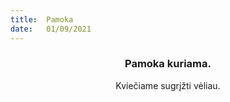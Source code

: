 ```yaml
---
title:  Pamoka
date:   01/09/2021
---
```


### <center>Pamoka kuriama.</center>
<center>Kviečiame sugrįžti vėliau.</center>